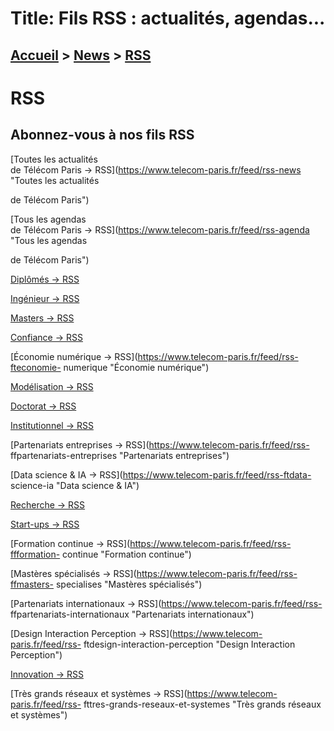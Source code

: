 # Title: Fils RSS : actualités, agendas...

## [Accueil](https://www.telecom-paris.fr "https://www.telecom-paris.fr") > [News](https://www.telecom-paris.fr/news "News") > [RSS](https://www.telecom-paris.fr/news/rss-2)

[](https://www.telecom-paris.fr/fr/accueil)

# RSS

## Abonnez-vous à nos fils RSS

[Toutes les actualités  
de Télécom Paris → RSS](https://www.telecom-paris.fr/feed/rss-news "Toutes les
actualités<br />

de Télécom Paris")

[Tous les agendas  
de Télécom Paris → RSS](https://www.telecom-paris.fr/feed/rss-agenda "Tous les
agendas<br />

de Télécom Paris")

[Diplômés → RSS](https://www.telecom-paris.fr/feed/rss-ffdiplomes "Diplômés")

[Ingénieur → RSS](https://www.telecom-paris.fr/feed/rss-ffingenieur
"Ingénieur")

[Masters → RSS](https://www.telecom-paris.fr/feed/rss-ffmasters "Masters")

[Confiance → RSS](https://www.telecom-paris.fr/feed/rss-ftconfiance-numerique
"Confiance")

[Économie numérique → RSS](https://www.telecom-paris.fr/feed/rss-fteconomie-
numerique "Économie numérique")

[Modélisation → RSS](https://www.telecom-paris.fr/feed/rss-ftmodelisation
"Modélisation")

[Doctorat → RSS](https://www.telecom-paris.fr/feed/rss-ffdoctorat "Doctorat")

[Institutionnel → RSS](https://www.telecom-paris.fr/feed/rss-ffinstitutionnel
"Institutionnel")

[Partenariats entreprises → RSS](https://www.telecom-paris.fr/feed/rss-
ffpartenariats-entreprises "Partenariats entreprises")

[Data science & IA → RSS](https://www.telecom-paris.fr/feed/rss-ftdata-
science-ia "Data science & IA")

[Recherche → RSS](https://www.telecom-paris.fr/feed/rss-ftrecherche
"Recherche")

[Start-ups → RSS](https://www.telecom-paris.fr/feed/rss-ftstart-ups "Start-
ups")

[Formation continue → RSS](https://www.telecom-paris.fr/feed/rss-ffformation-
continue "Formation continue")

[Mastères spécialisés → RSS](https://www.telecom-paris.fr/feed/rss-ffmasters-
specialises "Mastères spécialisés")

[Partenariats internationaux → RSS](https://www.telecom-paris.fr/feed/rss-
ffpartenariats-internationaux "Partenariats internationaux")

[Design Interaction Perception → RSS](https://www.telecom-paris.fr/feed/rss-
ftdesign-interaction-perception "Design Interaction Perception")

[Innovation → RSS](https://www.telecom-paris.fr/feed/rss-ftinnovation
"Innovation")

[Très grands réseaux et systèmes → RSS](https://www.telecom-paris.fr/feed/rss-
fttres-grands-reseaux-et-systemes "Très grands réseaux et systèmes")

